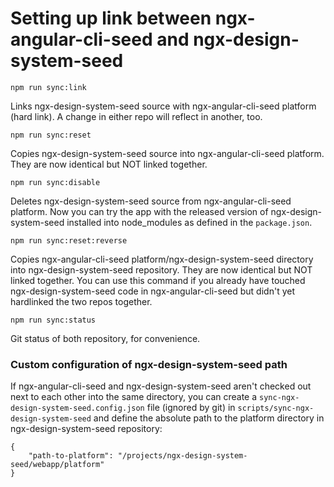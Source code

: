
# Setting up link between ngx-angular-cli-seed and ngx-design-system-seed

    npm run sync:link

Links ngx-design-system-seed source with ngx-angular-cli-seed platform (hard link). A change in either repo will reflect in another, too.

    npm run sync:reset

Copies ngx-design-system-seed source into ngx-angular-cli-seed platform. They are now identical but NOT linked together.

    npm run sync:disable

Deletes ngx-design-system-seed source from ngx-angular-cli-seed platform. Now you can try the app with the released version of ngx-design-system-seed installed into node_modules as defined in the `package.json`.

    npm run sync:reset:reverse

Copies ngx-angular-cli-seed platform/ngx-design-system-seed directory into ngx-design-system-seed repository. They are now identical but NOT linked together.
You can use this command if you already have touched ngx-design-system-seed code in ngx-angular-cli-seed but didn't yet hardlinked the two repos together.

    npm run sync:status

Git status of both repository, for convenience.

### Custom configuration of ngx-design-system-seed path

If ngx-angular-cli-seed and ngx-design-system-seed aren't checked out next to each other into the same directory,
you can create a `sync-ngx-design-system-seed.config.json` file (ignored by git) in `scripts/sync-ngx-design-system-seed`
and define the absolute path to the platform directory in ngx-design-system-seed repository:

    {
        "path-to-platform": "/projects/ngx-design-system-seed/webapp/platform"
    }

